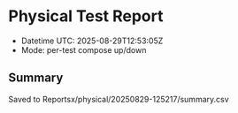 # Physical Test Report
- Datetime UTC: 2025-08-29T12:53:05Z
- Mode: per-test compose up/down

## Summary
Saved to Reportsx/physical/20250829-125217/summary.csv
